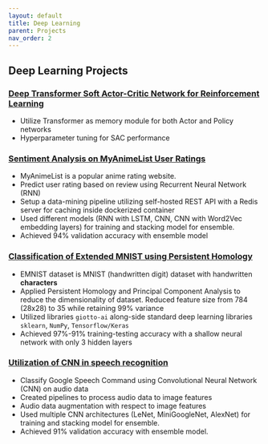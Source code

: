 ```yaml
---
layout: default
title: Deep Learning
parent: Projects
nav_order: 2
---
```


## Deep Learning Projects

### [Deep Transformer Soft Actor-Critic Network for Reinforcement Learning](https://github.com/sesem738/Frankenstein)
- Utilize Transformer as memory module for both Actor and Policy networks
- Hyperparameter tuning for SAC performance

### [Sentiment Analysis on MyAnimeList User Ratings](https://github.com/n0k0m3/rnn-mal-sentiment)

- MyAnimeList is a popular anime rating website.
- Predict user rating based on review using Recurrent Neural Network (RNN)
- Setup a data-mining pipeline utilizing self-hosted REST API with a Redis server for caching inside dockerized container
- Used different models (RNN with LSTM, CNN, CNN with Word2Vec embedding layers) for training and stacking model for ensemble.
- Achieved 94% validation accuracy with ensemble model

### [Classification of Extended MNIST using Persistent Homology](https://colab.research.google.com/drive/18z161k3diYO6sNVBfiKH8uGqbrekxMPN?usp=sharing#scrollTo=0Y6rquBvdjEG)

- EMNIST dataset is MNIST (handwritten digit) dataset with handwritten **characters**
- Applied Persistent Homology and Principal Component Analysis to reduce the dimensionality of dataset. Reduced feature size from 784 (28x28) to 35 while retaining 99% variance
- Utilized libraries `giotto-ai` along-side standard deep learning libraries `sklearn`, `NumPy`, `Tensorflow/Keras`
- Achieved 97%-91% training-testing accuracy with a shallow neural network with only 3 hidden layers

### [Utilization of CNN in speech recognition](https://colab.research.google.com/drive/1KCJjwgW6VDlANLmXYTotatk2xux3nw0N?usp=sharing)

- Classify Google Speech Command using Convolutional Neural Network (CNN) on audio data
- Created pipelines to process audio data to image features
- Audio data augmentation with respect to image features
- Used multiple CNN architectures (LeNet, MiniGoogleNet, AlexNet) for training and stacking model for ensemble.
- Achieved 91% validation accuracy with ensemble model.
